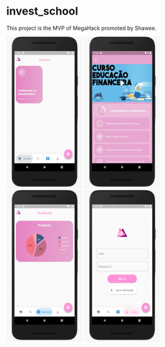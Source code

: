 # invest_school

This project is the MVP of MegaHack promoted by Shawee.

<img src="screenshots/1.jpeg" width="200" height="400"> <img src="screenshots/2.jpeg" width="200" height="400"> <img src="screenshots/3.jpeg" width="200" height="400"> <img src="screenshots/4.jpeg" width="200" height="400">
